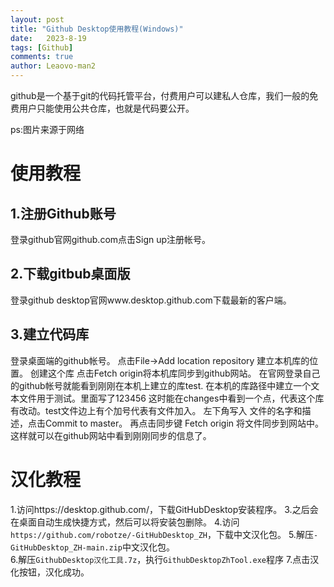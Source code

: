 ```yaml
---
layout: post
title: "Github Desktop使用教程(Windows)"
date:   2023-8-19
tags: [Github]
comments: true
author: Leaovo-man2
---
```

github是一个基于git的代码托管平台，付费用户可以建私人仓库，我们一般的免费用户只能使用公共仓库，也就是代码要公开。

ps:图片来源于网络
# 使用教程
## 1.注册Github账号
登录github官网github.com点击Sign up注册帐号。

## 2.下载gitbub桌面版
登录github desktop官网www.desktop.github.com下载最新的客户端。
## 3.建立代码库
登录桌面端的github帐号。
点击File->Add location repository 建立本机库的位置。
创建这个库
点击Fetch origin将本机库同步到github网站。
在官网登录自己的github帐号就能看到刚刚在本机上建立的库test.
在本机的库路径中建立一个文本文件用于测试。里面写了123456
这时能在changes中看到一个点，代表这个库有改动。test文件边上有个加号代表有文件加入。
左下角写入 文件的名字和描述，点击Commit to master。
再点击同步键 Fetch origin 将文件同步到网站中。
这样就可以在github网站中看到刚刚同步的信息了。
# 汉化教程
   1.访问https://desktop.github.com/，下载GitHubDesktop安装程序。
   3.之后会在桌面自动生成快捷方式，然后可以将安装包删除。
   4.访问`https://github.com/robotze/-GitHubDesktop_ZH`，下载中文汉化包。
   5.解压`-GitHubDesktop_ZH-main.zip`中文汉化包。   
   6.解压`GithubDesktop汉化工具.7z`，执行`GithubDesktopZhTool.exe`程序
    7.点击汉化按钮，汉化成功。
